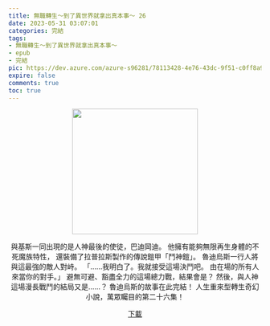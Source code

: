 ```yaml
---
title: 無職轉生～到了異世界就拿出真本事～ 26
date: 2023-05-31 03:07:01
categories: 完結
tags:
- 無職轉生～到了異世界就拿出真本事～
- epub
- 完結
pic: https://dev.azure.com/azure-s96281/78113428-4e76-43dc-9f51-c0ff8a913055/_apis/git/repositories/a379171b-de46-4c10-9b0d-00da23959885/items?path=/Epub%20Cover/%E7%84%A1%E8%81%B7%E8%BD%89%E7%94%9F%EF%BD%9E%E5%88%B0%E4%BA%86%E7%95%B0%E4%B8%96%E7%95%8C%E5%B0%B1%E6%8B%BF%E5%87%BA%E7%9C%9F%E6%9C%AC%E4%BA%8B%EF%BD%9E-26.jpg&versionDescriptor%5BversionOptions%5D=0&versionDescriptor%5BversionType%5D=0&versionDescriptor%5Bversion%5D=main&resolveLfs=true&%24format=octetStream&api-version=5.0
expire: false
comments: true
toc: true
---
```


<div style="text-align:center" class="kratos-post-content">

<img width="250px" src="https://dev.azure.com/azure-s96281/78113428-4e76-43dc-9f51-c0ff8a913055/_apis/git/repositories/a379171b-de46-4c10-9b0d-00da23959885/items?path=/Epub%20Cover/%E7%84%A1%E8%81%B7%E8%BD%89%E7%94%9F%EF%BD%9E%E5%88%B0%E4%BA%86%E7%95%B0%E4%B8%96%E7%95%8C%E5%B0%B1%E6%8B%BF%E5%87%BA%E7%9C%9F%E6%9C%AC%E4%BA%8B%EF%BD%9E-26.jpg&versionDescriptor%5BversionOptions%5D=0&versionDescriptor%5BversionType%5D=0&versionDescriptor%5Bversion%5D=main&resolveLfs=true&%24format=octetStream&api-version=5.0">

<p>
與基斯一同出現的是人神最後的使徒，巴迪岡迪。
他擁有能夠無限再生身體的不死魔族特性，
還裝備了拉普拉斯製作的傳說鎧甲「鬥神鎧」。
魯迪烏斯一行人將與這最強的敵人對峙。
「……我明白了。我就接受這場決鬥吧。
由在場的所有人來當你的對手。」
避無可避、豁盡全力的這場總力戰，結果會是？
然後，與人神這場漫長戰鬥的結局又是……？
魯迪烏斯的故事在此完結！
人生重來型轉生奇幻小說，萬眾矚目的第二十六集！
</p>

<p>
<a href="https://epubdatabase.azurewebsites.net/EBOOKS/EPUB/完結/無職轉生～到了異世界就拿出真本事～/%E7%84%A1%E8%81%B7%E8%BD%89%E7%94%9F%EF%BD%9E%E5%88%B0%E4%BA%86%E7%95%B0%E4%B8%96%E7%95%8C%E5%B0%B1%E6%8B%BF%E5%87%BA%E7%9C%9F%E6%9C%AC%E4%BA%8B%EF%BD%9E26.epub?download=1">下載</a>
</p>

</div>
